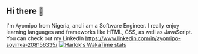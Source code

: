 ## Hi there 👋

I'm Ayomipo from Nigeria, and i am a Software Engineer. I really enjoy learning languages and frameworks like HTML, CSS, as well as JavaScript. You can check out my LinkedIn https://www.linkedin.com/in/ayomipo-soyinka-208156335/
[![Harlok's WakaTime stats](https://github-readme-stats.vercel.app/api/wakatime?ayomipo)](https://github.com/anuraghazra/github-readme-stats)
